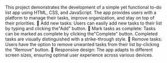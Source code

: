 This project demonstrates the development of a simple yet functional to-do list app using HTML, CSS,
and JavaScript. The app provides users with a platform to manage their tasks, improve organization, and
stay on top of their priorities.
 Add new tasks: Users can easily add new tasks to their list by typing and clicking the"Add" button.
 Mark tasks as complete: Tasks can be marked as complete by clicking the"Complete" button.
Completed tasks are visually distinguished with a strike-through style.
 Remove tasks: Users have the option to remove unwanted tasks from their list by-clicking the
"Remove" button.
 Responsive design: The app adapts to different screen sizes, ensuring optimal user experience
across various devices.
